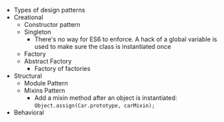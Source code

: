 - Types of design patterns
 - Creational
    - Constructor pattern
    - Singleton
        - There's no way for ES6 to enforce. A hack of a global variable is used to make sure the class is instantiated once
    - Factory
    - Abstract Factory
        - Factory of factories
 - Structural
    - Module Pattern
    - Mixins Pattern
        - Add a mixin method after an object is instantiated: `Object.assign(Car.prototype, carMixin);`
 - Behavioral